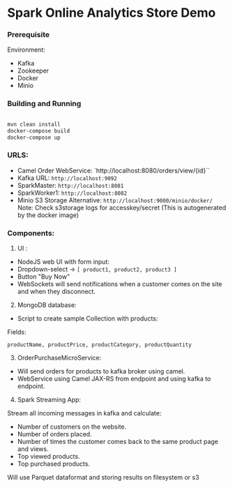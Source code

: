 # Spark Online Analytics Store Demo

### Prerequisite

Environment:
* Kafka
* Zookeeper
* Docker
* Minio



### Building and  Running


```bash

mvn clean install
docker-compose build
docker-compose up
```

### URLS:

- Camel Order WebService:  `http://localhost:8080/orders/view/{id}``
- Kafka URL: `http://localhost:9092`
- SparkMaster: `http://localhost:8081`
- SparkWorker1: `http://localhost:8082`
- Minio S3 Storage Alternative: `http://localhost:9000/minio/docker/`
Note: Check s3storage logs for accesskey/secret (This is autogenerated by the docker image)

### Components:
1) UI :

- NodeJS web UI with form input:
- Dropdown-select -> `[ product1, product2, product3 ]`
- Button "Buy Now"
- WebSockets will send notifications when a customer comes on the site and when they disconnect.

2) MongoDB database:

- Script to create sample Collection with products:

Fields:
```
productName, productPrice, productCategory, productQuantity
```
3) OrderPurchaseMicroService:

- Will send orders for products to kafka broker using camel.
- WebService using Camel JAX-RS from endpoint and using kafka to endpoint.

4) Spark Streaming App:

Stream all incoming messages in kafka and calculate:

- Number of customers on the website.
- Number of orders placed.
- Number of times the customer comes back to the same product page and views.
- Top viewed products.
- Top purchased products.

Will use Parquet dataformat and storing results on filesystem or s3
